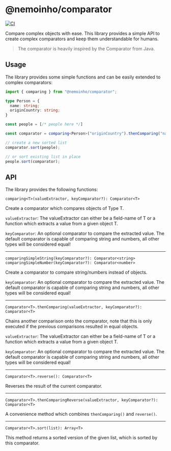 # @nemoinho/comparator

[![CI](https://ci.nehrke.info/api/v1/teams/main/pipelines/comparator-ts/jobs/build-and-release/badge)](https://ci.nehrke.info/teams/main/pipelines/comparator-ts?group=build)

Compare complex objects with ease.
This library provides a simple API to create complex comparators and keep them understandable for humans.

> The comparator is heavily inspired by the Comparator from Java.

## Usage
The library provides some simple functions and can be easily extended to complex comparators:

```typescript
import { comparing } from "@nemoinho/comparator";

type Person = {
  name: string;
  originCountry: string;
}

const people = [/* people here */]

const comparator = comparing<Person>("originCountry").thenComparing("name");

// create a new sorted list
comparator.sort(people);

// or sort existing list in place
people.sort(comparator);
```

## API
The library provides the following functions:

`comparing<T>(valueExtractor, keyComparator?): Comparator<T>`

Create a comparator which compares objects of Type T.

`valueExtractor`: The valueExtractor can either be a field-name of T or a function which extracts a value from a given object T.

`keyComparator`: An optional comparator to compare the extracted value.
The default comparator is capable of comparing string and numbers, all other types will be considered equal!

---

`comparingSimpleString(keyComparator?): Comparator<string>`
`comparingSimpleNumber(keyComparator?): Comparator<number>`

Create a comparator to compare string/numbers instead of objects.

`keyComparator`: An optional comparator to compare the extracted value.
The default comparator is capable of comparing string and numbers, all other types will be considered equal!

---

`Comparator<T>.thenComparing(valueExtractor, keyComparator?): Comparator<T>`

Chains another comparison onto the comparator, note that this is only executed if the previous comparisons resulted in equal objects.

`valueExtractor`: The valueExtractor can either be a field-name of T or a function which extracts a value from a given object T.

`keyComparator`: An optional comparator to compare the extracted value.
The default comparator is capable of comparing string and numbers, all other types will be considered equal!

---

`Comparator<T>.reverse(): Comparator<T>`

Reverses the result of the current comparator.

---

`Comparator<T>.thenComparingReverse(valueExtractor, keyComparator?): Comparator<T>`

A convenience method which combines `thenComparing()` and `reverse()`.

---

`Comparator<T>.sort(list): Array<T>`

This method returns a sorted version of the given list, which is sorted by this comparator.
